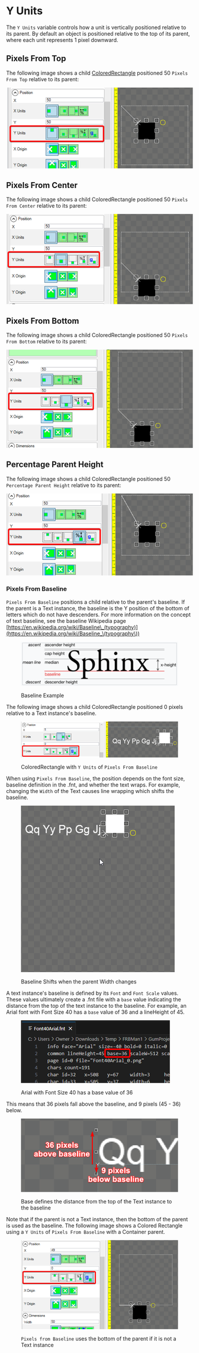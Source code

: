 # Y Units

The `Y Units` variable controls how a unit is vertically positioned relative to its parent. By default an object is positioned relative to the top of its parent, where each unit represents 1 pixel downward.

## Pixels From Top

The following image shows a child [ColoredRectangle](../coloredrectangle.md) positioned 50 `Pixels From Top` relative to its parent:

![Rectangle with Y Units of Pixels From Top](<../../../.gitbook/assets/05_07 50 42.png>)

## Pixels From Center

The following image shows a child ColoredRectangle positioned 50 `Pixels From Center` relative to its parent:

![ColoredRectangle with Y Units of Pixels From Center](<../../../.gitbook/assets/05_08 42 17.png>)

## Pixels From Bottom

The following image shows a child ColoredRectangle positioned 50 `Pixels From Bottom` relative to its parent:

![ColoredRectangle with Y Units of Pixels From Bottom](<../../../.gitbook/assets/05_08 51 54.png>)

## Percentage Parent Height

The following image shows a child ColoredRectangle positioned 50 `Percentage Parent Height` relative to its parent:

![ColoredRectangle with Y Units of Percentage Parent Height](<../../../.gitbook/assets/05_08 54 17.png>)

### Pixels From Baseline

`Pixels From Baseline` positions a child relative to the parent's baseline. If the parent is a Text instance, the baseline is the Y position of the bottom of letters which do not have descenders. For more information on the concept of text baseline, see the baseline Wikipedia page  [https://en.wikipedia.org/wiki/Baseline\_(typography)](https://en.wikipedia.org/wiki/Baseline_\(typography\))

<figure><img src="../../../.gitbook/assets/Baseline2.png" alt=""><figcaption><p>Baseline Example</p></figcaption></figure>

The following image shows a child ColoredRectangle positioned 0 pixels relative to a Text instance's baseline.

<figure><img src="../../../.gitbook/assets/09_06 40 34.png" alt=""><figcaption><p>ColoredRectangle with <code>Y Units</code> of <code>Pixels From Baseline</code></p></figcaption></figure>

When using `Pixels From Baseline`, the position depends on the font size, baseline definition in the .fnt, and whether the text wraps. For example, changing the `Width` of the Text causes line wrapping which shifts the baseline.

<figure><img src="../../../.gitbook/assets/09_06 42 05.gif" alt=""><figcaption><p>Baseline Shifts when the parent Width changes</p></figcaption></figure>

A text instance's baseline is defined by its `Font` and `Font Scale` values. These values ultimately create a .fnt file with a `base` value indicating the distance from the top of the text instance to the baseline. For example, an Arial font with Font Size 40 has a `base` value of 36 and a lineHeight of 45.&#x20;

<figure><img src="../../../.gitbook/assets/05_20 48 34.png" alt=""><figcaption><p>Arial with Font Size 40 has a base value of 36</p></figcaption></figure>

This means that 36 pixels fall above the baseline, and 9 pixels (45 - 36) below.

<figure><img src="../../../.gitbook/assets/05_20 51 13.png" alt=""><figcaption><p>Base defines the distance from the top of the Text instance to the baseline</p></figcaption></figure>

Note that if the parent is not a Text instance, then the bottom of the parent is used as the baseline. The following image shows a Colored Rectangle using a `Y Units` of `Pixels From Baseline` with a Container parent.

<figure><img src="../../../.gitbook/assets/05_09 18 28.png" alt=""><figcaption><p><code>Pixels from Baseline</code> uses the bottom of the parent if it is not a Text instance</p></figcaption></figure>

